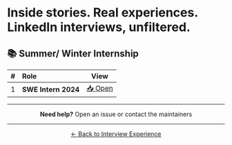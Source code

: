# Inside stories. Real experiences. LinkedIn interviews, unfiltered.

## 📚 Summer/ Winter Internship

<div align="center">

| # | Role                             |                                            View                                            |
|:-:|:-------------------------------------|:--------------------------------------------------------------------------------------------:|
| 1 | **SWE Intern 2024**                | [📥 Open](./LinkedIn_Exp1) |


</div>
<div align="center">

--- 

**Need help?** Open an issue or contact the maintainers

---
[← Back to Interview Experience](../)

</div>
